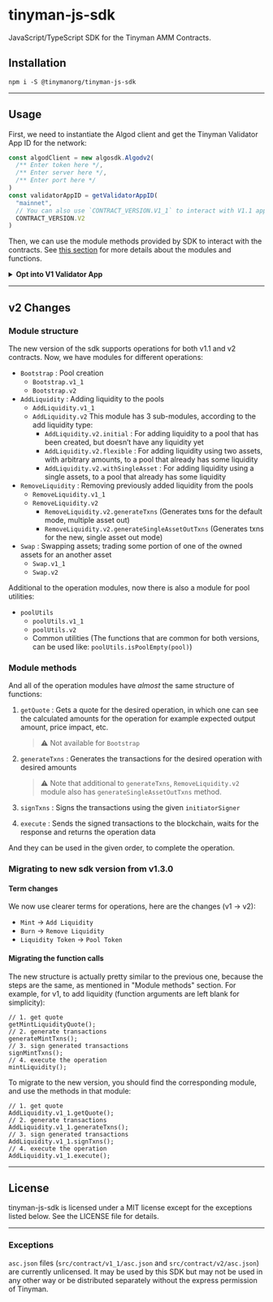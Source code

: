 # tinyman-js-sdk

JavaScript/TypeScript SDK for the Tinyman AMM Contracts.

## Installation

```shell
npm i -S @tinymanorg/tinyman-js-sdk
```

<hr>

## Usage

First, we need to instantiate the Algod client and get the Tinyman Validator App ID for the network:

```typescript
const algodClient = new algosdk.Algodv2(
  /** Enter token here */,
  /** Enter server here */,
  /** Enter port here */
)
const validatorAppID = getValidatorAppID(
  "mainnet",
  // You can also use `CONTRACT_VERSION.V1_1` to interact with V1.1 app
  CONTRACT_VERSION.V2
)
```

Then, we can use the module methods provided by SDK to interact with the contracts. See [this section](#module-methods) for more details about the modules and functions.

<details>
  <summary><strong>Opt into V1 Validator App</strong></summary>
  <br>
  If you want to interact with Tinyman V1 contracts, we need to make sure the account is opted into its validator app. This is <strong>not required</strong> for interacting with V2 contracts. Here is how you can opt an account into V1 validator app:

```typescript
// Address of the account that will sign the transactions
const accountAddress = "...";
const account = await getAccountInformation(algodClient, accountAddress);
const isAppOptInRequired = isAccountOptedIntoApp({
  appID: getValidatorAppID("mainnet", CONTRACT_VERSION.V1_1),
  accountAppsLocalState: account["apps-local-state"]
});

if (!hasOptedIn) {
  const v1AppOptInTxns = await generateOptIntoValidatorTxns({
    client: algodClient,
    network: "mainnet",
    contractVersion: CONTRACT_VERSION.V1_1,
    initiatorAddr: accountAddress
  });
  // Sign the transactions using a wallet (or any other method)
  const signedTxns = await signTransactions(txGroups, accountAddress);
  // Send signed transactions to the network, and wait for confirmation
  const transactionData = await sendAndWaitRawTransaction(algodClient, [signedTxns]);
  // Log the transaction data to the consol
  console.log({transactionData});
}
```

Tinyman JS SDK does not provide an implementation for signTransactions as each app may have different integrations with the wallets. The implementation of signTransactions may use the account's secret key to sign or it can use an integration with an external wallet such as PeraConnect and use their signTransaction method. It should always return a Promise that resolves with an array of Unsigned Integer encoding of the signed transactions, ie. `Promise<Uint8Array[]>`.

Example implementation that uses only account's secret key:

```ts
function signTransactions(txGroups: SignerTransaction[][], accountAddress: string) {
  const toBeSigned = txGroups.flatMap((txGroup) =>
    txGroup.filter((item) => item.signers.includes(accountAddress))
  );
  let signed: Uint8Array[] = [];

  for (let item of toBeSigned) {
    const {blob} = await algosdk.signTransaction(item.txn, accountSecretKey);
    signed.push(blob);
  }

  return signed;
}
```

</details>

<hr>

## v2 Changes

### Module structure

The new version of the sdk supports operations for both v1.1 and v2 contracts. Now, we have modules for different operations:

- `Bootstrap` : Pool creation
  - `Bootstrap.v1_1`
  - `Bootstrap.v2`
- `AddLiquidity` : Adding liquidity to the pools
  - `AddLiquidity.v1_1`
  - `AddLiquidity.v2`
    This module has 3 sub-modules, according to the add liquidity type:
    - `AddLiquidity.v2.initial` : For adding liquidity to a pool that has been created, but doesn’t have any liquidity yet
    - `AddLiquidity.v2.flexible` : For adding liquidity using two assets, with arbitrary amounts, to a pool that already has some liquidity
    - `AddLiquidity.v2.withSingleAsset` : For adding liquidity using a single assets, to a pool that already has some liquidity
- `RemoveLiquidity` : Removing previously added liquidity from the pools
  - `RemoveLiquidity.v1_1`
  - `RemoveLiquidity.v2`
    - `RemoveLiquidity.v2.generateTxns` (Generates txns for the default mode, multiple asset out)
    - `RemoveLiquidity.v2.generateSingleAssetOutTxns` (Generates txns for the new, single asset out mode)
- `Swap` : Swapping assets; trading some portion of one of the owned assets for an another asset
  - `Swap.v1_1`
  - `Swap.v2`

Additional to the operation modules, now there is also a module for pool utilities:

- `poolUtils`
  - `poolUtils.v1_1`
  - `poolUtils.v2`
  - Common utilities (The functions that are common for both versions, can be used like: `poolUtils.isPoolEmpty(pool)`)

### Module methods

And all of the operation modules have _almost_ the same structure of functions:

1. `getQuote` : Gets a quote for the desired operation, in which one can see the calculated amounts for the operation for example expected output amount, price impact, etc.

   > ⚠️ Not available for `Bootstrap`

2. `generateTxns` : Generates the transactions for the desired operation with desired amounts

   > ⚠️ Note that additional to `generateTxns`, `RemoveLiquidity.v2` module also has `generateSingleAssetOutTxns` method.

3. `signTxns` : Signs the transactions using the given `initiatorSigner`
4. `execute` : Sends the signed transactions to the blockchain, waits for the response and returns the operation data

And they can be used in the given order, to complete the operation.

### Migrating to new sdk version from v1.3.0

#### Term changes

We now use clearer terms for operations, here are the changes (v1 -> v2):

- `Mint` -> `Add Liquidity`
- `Burn` -> `Remove Liquidity`
- `Liquidity Token` -> `Pool Token`

#### Migrating the function calls

The new structure is actually pretty similar to the previous one, because the steps are the same, as mentioned in "Module methods" section. For example, for v1, to add liquidity (function arguments are left blank for simplicity):

```tsx
// 1. get quote
getMintLiquidityQuote();
// 2. generate transactions
generateMintTxns();
// 3. sign generated transactions
signMintTxns();
// 4. execute the operation
mintLiquidity();
```

To migrate to the new version, you should find the corresponding module, and use the methods in that module:

```tsx
// 1. get quote
AddLiquidity.v1_1.getQuote();
// 2. generate transactions
AddLiquidity.v1_1.generateTxns();
// 3. sign generated transactions
AddLiquidity.v1_1.signTxns();
// 4. execute the operation
AddLiquidity.v1_1.execute();
```

<hr>

## License

tinyman-js-sdk is licensed under a MIT license except for the exceptions listed below. See the LICENSE file for details.

<hr>

### Exceptions

`asc.json` files (`src/contract/v1_1/asc.json` and `src/contract/v2/asc.json`) are currently unlicensed. It may be used by this SDK but may not be used in any other way or be distributed separately without the express permission of Tinyman.
